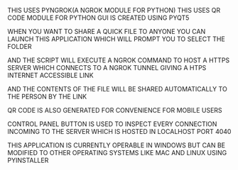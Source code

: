 THIS USES PYNGROK(A NGROK MODULE FOR PYTHON)
THIS USES QR CODE MODULE FOR PYTHON
GUI IS CREATED USING PYQT5

WHEN YOU WANT TO SHARE A QUICK FILE TO ANYONE  YOU CAN LAUNCH THIS APPLICATION WHICH WILL PROMPT YOU TO SELECT THE FOLDER

AND THE SCRIPT WILL EXECUTE A NGROK COMMAND TO HOST A HTTPS SERVER WHICH CONNECTS TO A NGROK TUNNEL GIVING A HTPS INTERNET ACCESSIBLE LINK

AND THE CONTENTS OF THE FILE WILL BE SHARED AUTOMATICALLY TO THE PERSON BY THE LINK

QR CODE IS ALSO GENERATED FOR CONVENIENCE FOR MOBILE USERS

CONTROL PANEL BUTTON IS USED TO INSPECT EVERY CONNECTION INCOMING TO THE SERVER
WHICH IS HOSTED IN LOCALHOST PORT 4040


THIS APPLICATION IS CURRENTLY OPERABLE IN WINDOWS BUT CAN BE MODIFIED TO OTHER OPERATING SYSTEMS LIKE MAC AND LINUX USING PYINSTALLER
